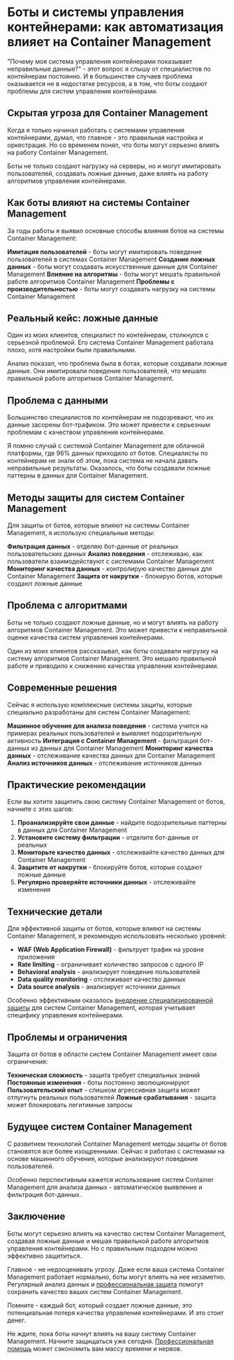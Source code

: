 # Боты и системы управления контейнерами: как автоматизация влияет на Container Management

"Почему моя система управления контейнерами показывает неправильные данные?" - этот вопрос я слышу от специалистов по контейнерам постоянно. И в большинстве случаев проблема оказывается не в недостатке ресурсов, а в том, что боты создают проблемы для систем управления контейнерами.

## Скрытая угроза для Container Management

Когда я только начинал работать с системами управления контейнерами, думал, что главное - это правильная настройка и оркестрация. Но со временем понял, что боты могут серьезно влиять на работу Container Management.

Боты не только создают нагрузку на серверы, но и могут имитировать пользователей, создавать ложные данные, даже влиять на работу алгоритмов управления контейнерами.

## Как боты влияют на системы Container Management

За годы работы я выявил основные способы влияния ботов на системы Container Management:

**Имитация пользователей** - боты могут имитировать поведение пользователей в системах Container Management
**Создание ложных данных** - боты могут создавать искусственные данные для Container Management
**Влияние на алгоритмы** - боты могут мешать правильной работе алгоритмов Container Management
**Проблемы с производительностью** - боты могут создавать нагрузку на системы Container Management

## Реальный кейс: ложные данные

Один из моих клиентов, специалист по контейнерам, столкнулся с серьезной проблемой. Его система Container Management работала плохо, хотя настройки были правильными.

Анализ показал, что проблема была в ботах, которые создавали ложные данные. Они имитировали поведение пользователей, что мешало правильной работе алгоритмов Container Management.

## Проблема с данными

Большинство специалистов по контейнерам не подозревают, что их данные засорены бот-трафиком. Это может привести к серьезным проблемам с качеством управления контейнерами.

Я помню случай с системой Container Management для облачной платформы, где 96% данных приходило от ботов. Специалисты по контейнерам не знали об этом, пока система не начала давать неправильные результаты. Оказалось, что боты создавали ложные паттерны в данных для Container Management.

## Методы защиты для систем Container Management

Для защиты от ботов, которые влияют на системы Container Management, я использую специальные методы:

**Фильтрация данных** - отделяю бот-данные от реальных пользовательских данных
**Анализ поведения** - отслеживаю, как пользователи взаимодействуют с системами Container Management
**Мониторинг качества данных** - контролирую качество данных для Container Management
**Защита от накрутки** - блокирую ботов, которые создают ложные данные

## Проблема с алгоритмами

Боты не только создают ложные данные, но и могут влиять на работу алгоритмов Container Management. Это может привести к неправильной оценке качества систем управления контейнерами.

Один из моих клиентов рассказывал, как боты создавали нагрузку на систему алгоритмов Container Management. Это мешало правильной работе и приводило к снижению качества управления контейнерами.

## Современные решения

Сейчас я использую комплексные системы защиты, которые специально разработаны для систем Container Management:

**Машинное обучение для анализа поведения** - система учится на примерах реальных пользователей и выявляет подозрительную активность
**Интеграция с Container Management** - фильтрация бот-данных из данных для Container Management
**Мониторинг качества данных** - отслеживание качества данных для Container Management
**Анализ источников данных** - отслеживание источников данных

## Практические рекомендации

Если вы хотите защитить свою систему Container Management от ботов, начните с этих шагов:

1. **Проанализируйте свои данные** - найдите подозрительные паттерны в данных для Container Management
2. **Установите систему фильтрации** - отделите бот-данные от реальных
3. **Мониторьте качество данных** - отслеживайте качество данных для Container Management
4. **Защитите от накрутки** - блокируйте ботов, которые создают ложные данные
5. **Регулярно проверяйте источники данных** - отслеживайте изменения

## Технические детали

Для эффективной защиты от ботов, которые влияют на системы Container Management, я рекомендую использовать несколько уровней:

- **WAF (Web Application Firewall)** - фильтрует трафик на уровне приложения
- **Rate limiting** - ограничивает количество запросов с одного IP
- **Behavioral analysis** - анализирует поведение пользователей
- **Data quality monitoring** - отслеживает качество данных
- **Data source analysis** - анализирует источники данных

Особенно эффективным оказалось [внедрение специализированной защиты](https://progaem.com/ustanovka-antibота-usluga-po-zashhite-ot-botов-vashih-sajtов-na-различных-cms-системах.html) для систем Container Management, которая учитывает специфику управления контейнерами.

## Проблемы и ограничения

Защита от ботов в области систем Container Management имеет свои ограничения:

**Техническая сложность** - защита требует специальных знаний
**Постоянные изменения** - боты постоянно эволюционируют
**Пользовательский опыт** - слишком агрессивная защита может отпугнуть реальных пользователей
**Ложные срабатывания** - защита может блокировать легитимные запросы

## Будущее систем Container Management

С развитием технологий Container Management методы защиты от ботов становятся все более изощренными. Сейчас я работаю с системами на основе машинного обучения, которые анализируют поведение пользователей.

Особенно перспективным кажется использование систем Container Management для анализа данных - автоматическое выявление и фильтрация бот-данных.

## Заключение

Боты могут серьезно влиять на качество систем Container Management, создавая ложные данные и мешая правильной работе алгоритмов управления контейнерами. Но с правильным подходом можно эффективно защититься.

Главное - не недооценивать угрозу. Даже если ваша система Container Management работает нормально, боты могут влиять на нее незаметно. Регулярный анализ данных и [профессиональная защита](https://progaem.com/ustanovka-antibота-usluga-po-zashhite-ot-botов-vashih-sajtов-na-различных-cms-системах.html) помогут сохранить качество ваших систем Container Management.

Помните - каждый бот, который создает ложные данные, это потенциальная потеря качества управления контейнерами. И это стоит денег.

Не ждите, пока боты начнут влиять на вашу систему Container Management. Начните защищаться уже сегодня. [Профессиональная помощь](https://progaem.com/ustanovka-antibота-usluga-po-zashhite-ot-botов-vashih-sajtов-na-различных-cms-системах.html) может сэкономить вам массу времени и нервов.
